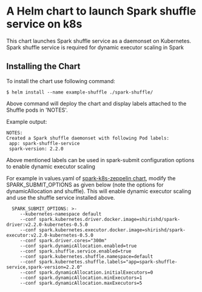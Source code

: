 # A Helm chart to launch Spark shuffle service on k8s

This chart launches Spark shuffle service as a daemonset on Kubernetes. Spark shuffle service is 
 required for dynamic executor scaling in Spark


## Installing the Chart

To install the chart use following command:

  ```
  $ helm install --name example-shuffle ./spark-shuffle/
  ```

Above command will deploy the chart and display labels attached to the Shuffle pods in 'NOTES'.

Example output:

  ```
  NOTES:
  Created a Spark shuffle daemonset with following Pod labels:
   app: spark-shuffle-service
   spark-version: 2.2.0

  ```
Above mentioned labels can be used in spark-submit configuration options to enable dynamic executor scaling
  
For example in values.yaml of [spark-k8s-zeppelin chart](https://github.com/SnappyDataInc/spark-on-k8s/tree/master/charts/spark-k8s-zeppelin-chart), modify the SPARK_SUBMIT_OPTIONS
 as given below (note the options for dynamicAllocation and shuffle). This will enable dynamic executor scaling and use the 
 shuffle service installed above.

```
  SPARK_SUBMIT_OPTIONS: >-
     --kubernetes-namespace default
     --conf spark.kubernetes.driver.docker.image=shirishd/spark-driver:v2.2.0-kubernetes-0.5.0
     --conf spark.kubernetes.executor.docker.image=shirishd/spark-executor:v2.2.0-kubernetes-0.5.0
     --conf spark.driver.cores="300m"
     --conf spark.dynamicAllocation.enabled=true
     --conf spark.shuffle.service.enabled=true
     --conf spark.kubernetes.shuffle.namespace=default
     --conf spark.kubernetes.shuffle.labels="app=spark-shuffle-service,spark-version=2.2.0"
     --conf spark.dynamicAllocation.initialExecutors=0
     --conf spark.dynamicAllocation.minExecutors=1
     --conf spark.dynamicAllocation.maxExecutors=5
```
  